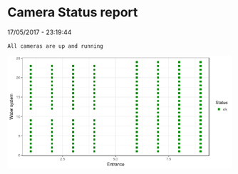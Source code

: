 Camera Status report
================
17/05/2017 - 23:19:44

    All cameras are up and running

![](camreport_files/figure-markdown_github/unnamed-chunk-2-1.png)
